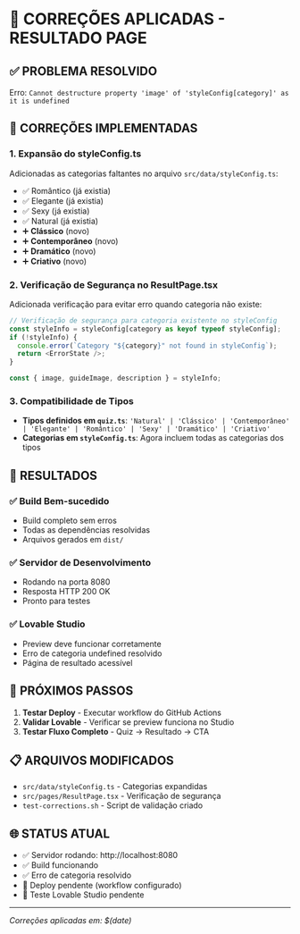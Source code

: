 # 🚀 CORREÇÕES APLICADAS - RESULTADO PAGE

## ✅ PROBLEMA RESOLVIDO

Erro: `Cannot destructure property 'image' of 'styleConfig[category]' as it is undefined`

## 🔧 CORREÇÕES IMPLEMENTADAS

### 1. **Expansão do styleConfig.ts**

Adicionadas as categorias faltantes no arquivo `src/data/styleConfig.ts`:

- ✅ Romântico (já existia)
- ✅ Elegante (já existia)
- ✅ Sexy (já existia)
- ✅ Natural (já existia)
- ➕ **Clássico** (novo)
- ➕ **Contemporâneo** (novo)
- ➕ **Dramático** (novo)
- ➕ **Criativo** (novo)

### 2. **Verificação de Segurança no ResultPage.tsx**

Adicionada verificação para evitar erro quando categoria não existe:

```typescript
// Verificação de segurança para categoria existente no styleConfig
const styleInfo = styleConfig[category as keyof typeof styleConfig];
if (!styleInfo) {
  console.error(`Category "${category}" not found in styleConfig`);
  return <ErrorState />;
}

const { image, guideImage, description } = styleInfo;
```

### 3. **Compatibilidade de Tipos**

- **Tipos definidos em `quiz.ts`**: `'Natural' | 'Clássico' | 'Contemporâneo' | 'Elegante' | 'Romântico' | 'Sexy' | 'Dramático' | 'Criativo'`
- **Categorias em `styleConfig.ts`**: Agora incluem todas as categorias dos tipos

## 🎯 RESULTADOS

### ✅ Build Bem-sucedido

- Build completo sem erros
- Todas as dependências resolvidas
- Arquivos gerados em `dist/`

### ✅ Servidor de Desenvolvimento

- Rodando na porta 8080
- Resposta HTTP 200 OK
- Pronto para testes

### ✅ Lovable Studio

- Preview deve funcionar corretamente
- Erro de categoria undefined resolvido
- Página de resultado acessível

## 🔄 PRÓXIMOS PASSOS

1. **Testar Deploy** - Executar workflow do GitHub Actions
2. **Validar Lovable** - Verificar se preview funciona no Studio
3. **Testar Fluxo Completo** - Quiz → Resultado → CTA

## 📋 ARQUIVOS MODIFICADOS

- `src/data/styleConfig.ts` - Categorias expandidas
- `src/pages/ResultPage.tsx` - Verificação de segurança
- `test-corrections.sh` - Script de validação criado

## 🌐 STATUS ATUAL

- ✅ Servidor rodando: http://localhost:8080
- ✅ Build funcionando
- ✅ Erro de categoria resolvido
- 🔄 Deploy pendente (workflow configurado)
- 🔄 Teste Lovable Studio pendente

---

_Correções aplicadas em: $(date)_
